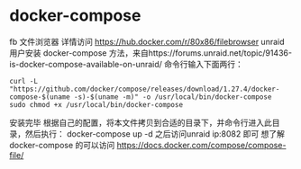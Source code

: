 # docker-compose
fb 文件浏览器 详情访问 https://hub.docker.com/r/80x86/filebrowser
unraid 用户安装 docker-compose 方法，来自https://forums.unraid.net/topic/91436-is-docker-compose-available-on-unraid/
命令行输入下面两行：
```
curl -L "https://github.com/docker/compose/releases/download/1.27.4/docker-compose-$(uname -s)-$(uname -m)" -o /usr/local/bin/docker-compose
sudo chmod +x /usr/local/bin/docker-compose
```
安装完毕
根据自己的配置，将本文件拷贝到合适的目录下，并命令行进入此目录，然后执行：
docker-compose up -d
之后访问unraid ip:8082 即可
想了解docker-compose 的可以访问 https://docs.docker.com/compose/compose-file/
